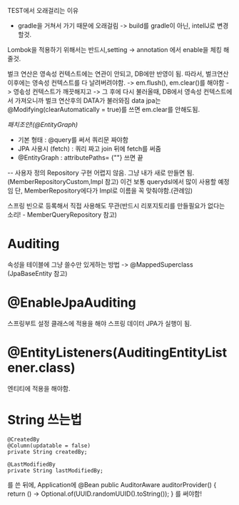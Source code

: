 TEST에서 오래걸리는 이유
- gradle을 거쳐서 가기 때문에 오래걸림
->  build를 gradle이 아닌, intellJ로 변경할것.

Lombok을 적용하기 위해서는  반드시,setting -> annotation 에서 enable을 체킹 해줄것.

벌크 연산은 영속성 컨텍스트에는 연관이 안되고, DB에만 반영이 됨.
따라서, 벌크연산 이후에는 영속성 컨텍스트를 다 날려버려야함.
-> em.flush(), em.clear()를 해야함 -> 영솏성 컨텍스트가 깨끗해지고 -> 그 후에 다시 불러올때, DB에서 영속성 컨텍스트에서 가져오니까 벌크 연산후의 DATA가 불러와짐
data jpa는 @Modifying(clearAutomatically = true)를 쓰면 em.clear를 안해도됨.


*패치조인!(@EntityGraph)*
- 기본 형태 : @query를 써서 쿼리문 짜야함
- JPA 사용시 (fetch) : 쿼리 짜고 join 뒤에 fetch를 써줌
- @EntityGraph : attributePaths= {""} 쓰면 끝


-- 사용자 정의 Repository 구현
어렵지 않음. 그냥 내가 새로 만들면 됨.(MemberRepositoryCustom,Impl 참고)
이건 보통 querydsl에서 많이 사용할 예정임
단, MemberRepository에다가 Impl로 이름을 꼭 맞춰야함.(관례임)

스프링 빈으로 등록해서 직접 사용해도 무관(반드시 리포지토리를 만들필요가 없다는 소리! - MemberQueryRepository 참고)


# Auditing
속성을 테이블에 그냥 쓸수만 있게하는 방법 -> @MappedSuperclass
(JpaBaseEntity 참고)

# @EnableJpaAuditing
스프링부트 설정 클래스에 적용을 해야  스프링 데이터 JPA가 실행이 됨.

# @EntityListeners(AuditingEntityListener.class)
엔티티에 적용을 해야함.

# String 쓰는법
    @CreatedBy
    @Column(updatable = false)
    private String createdBy;

    @LastModifiedBy
    private String lastModifiedBy;
를 쓴 뒤에, Application에
    @Bean
    public AuditorAware<String> auditorProvider() {
    return () -> Optional.of(UUID.randomUUID().toString());
    }
를 써야함!